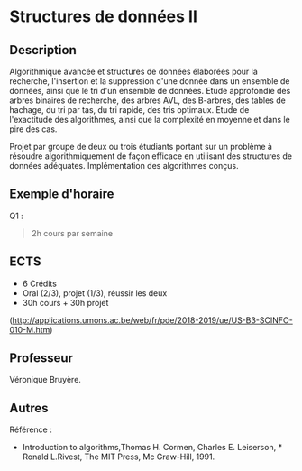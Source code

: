 # Structures de données II

## Description

Algorithmique avancée et structures de données élaborées pour la recherche, l'insertion et la suppression d'une donnée dans un ensemble de données, ainsi que le tri d'un ensemble de données.
Etude approfondie des arbres binaires de recherche, des arbres AVL, des B-arbres, des tables de hachage, du tri par tas, du tri rapide, des tris optimaux. Etude de l'exactitude des algorithmes, ainsi que la complexité en moyenne et dans le pire des cas.

Projet par groupe de deux ou trois étudiants portant sur un problème à résoudre algorithmiquement de façon efficace en utilisant des structures de données adéquates. Implémentation des algorithmes conçus.

## Exemple d'horaire

Q1 :
> 2h cours par semaine

## ECTS

* 6 Crédits
* Oral (2/3), projet (1/3), réussir les deux
* 30h cours + 30h projet

(http://applications.umons.ac.be/web/fr/pde/2018-2019/ue/US-B3-SCINFO-010-M.htm)

## Professeur

Véronique Bruyère.


## Autres

Référence :

* Introduction to algorithms,Thomas H. Cormen, Charles E. Leiserson, * Ronald L.Rivest, The MIT Press, Mc Graw-Hill, 1991.
